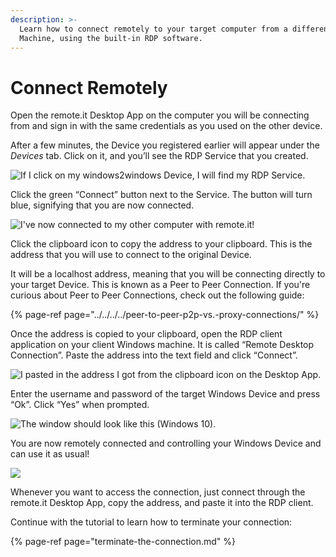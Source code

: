 ```yaml
---
description: >-
  Learn how to connect remotely to your target computer from a different Windows
  Machine, using the built-in RDP software.
---
```


# Connect Remotely

Open the remote.it Desktop App on the computer you will be connecting from and sign in with the same credentials as you used on the other device.

After a few minutes, the Device you registered earlier will appear under the _Devices_ tab. Click on it, and you’ll see the RDP Service that you created.

![If I click on my windows2windows Device, I will find my RDP Service.](https://lh5.googleusercontent.com/j2uQ309dd9LAAngN8LJjDk10uuNIqVkM12smI83PCFCG6asuzLGOExJRl_EbahMzos0MMNEm11fzlsL9nDtNTfNAey7vBzY6H-Ndd5WPU0NjACyyOAsijNa2YdnOv3TlUSn4YK9p)

Click the green “Connect” button next to the Service. The button will turn blue, signifying that you are now connected.

![I&apos;ve now connected to my other computer with remote.it!](https://lh5.googleusercontent.com/b5mxciSZ4jfFTf_SPkDv9mBK7Pewc5unSKNHSZ0ncIKVr3RIp2rsWW6TTbvNtpY3Wo3hpimhrGB4dY3OOgYkk2k2J4A__sndCGPA8QCI6HHYFoNLK_-kqpiPydpeZFUOCyzrOFOh)

Click the clipboard icon to copy the address to your clipboard. This is the address that you will use to connect to the original Device. 

It will be a localhost address, meaning that you will be connecting directly to your target Device. This is known as a Peer to Peer Connection. If you're curious about Peer to Peer Connections, check out the following guide:

{% page-ref page="../../../../peer-to-peer-p2p-vs.-proxy-connections/" %}

Once the address is copied to your clipboard, open the RDP client application on your client Windows machine. It is called “Remote Desktop Connection”. Paste the address into the text field and click “Connect”.

![I pasted in the address I got from the clipboard icon on the Desktop App.](https://lh5.googleusercontent.com/n_XjYPfnymsDnz4Sv7FtCykiZ5tvc2ylolfjbiGPSRXtG3NqjW2n2ODWCw_VUhN-GAiJtLDGeXL4cIVhWoV7aYZpZzQlr0RGa4oqA4XEOUL0q56in5AoafhC5yiUR4r5nJa0CJ8l)

Enter the username and password of the target Windows Device and press “Ok”. Click “Yes” when prompted.

![The window should look like this \(Windows 10\).](https://lh6.googleusercontent.com/HnJQtCBUadjnRD0cyZyqK2OGPOs7Pgl2fMJcEyEre9Gr8f4MT5bfuknhR-t147AO1elksXD-R4tzeKqFyqjvjLIoEfd-0yNCRzyLruqZkdJ2hngbGI_mj7XVh1ewztr25S6tah08)

You are now remotely connected and controlling your Windows Device and can use it as usual! 

![](https://lh6.googleusercontent.com/38ejhTBv4VlmIOQmcaRqXYPXXk1bzFq6fqCvn6FF5P3buvDXJYoqDLX4dId5n1crhnMoQJbM2WYGv8FicEZqO84w33W007cxrwiyNbPVYOWwK7E6-Twe1XzhFy9TEoBgz1eoBGyn)

Whenever you want to access the connection, just connect through the remote.it Desktop App, copy the address, and paste it into the RDP client.

Continue with the tutorial to learn how to terminate your connection:

{% page-ref page="terminate-the-connection.md" %}

